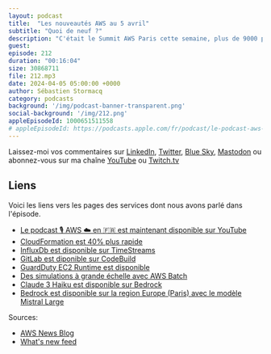 ```yaml
---
layout: podcast
title:  "Les nouveautés AWS au 5 avril"
subtitle: "Quoi de neuf ?"
description: "C'était le Summit AWS Paris cette semaine, plus de 9000 personnes ce sont croisées au Palais des congrès de Paris. AWS a annoncé la disponibilité de Bedrock sur la région eu-west-3 et du modèle Mistral Large. Dans cet épisode, je parlerai aussi de CloudFormation qui est 40% plus rapide pour déployer vos infrastructures - je vous explique comment. Il y a de l'info aussi sur AWS Batch, CodeBuild et sur InfluxDB."
guest:
episode: 212
duration: "00:16:04" 
size: 30868711
file: 212.mp3
date: 2024-04-05 05:00:00 +0000
author: Sébastien Stormacq
category: podcasts
background: '/img/podcast-banner-transparent.png'
social-background: '/img/212.png'
appleEpisodeId: 1000651511558
# appleEpisodeId: https://podcasts.apple.com/fr/podcast/le-podcast-aws-en-français/id1452118442
---
```


Laissez-moi vos commentaires sur [LinkedIn](https://www.linkedin.com/in/sebastienstormacq/), [Twitter](https://twitter.com/sebsto), [Blue Sky](https://bsky.app/profile/sebsto.bsky.social), [Mastodon](https://awscommunity.social/@sebsto) ou abonnez-vous sur ma chaîne [YouTube](https://www.youtube.com/sebsto) ou [Twitch.tv](https://www.twitch.tv/sebAWS)

## Liens

Voici les liens vers les pages des services dont nous avons parlé dans l'épisode.

- [Le podcast 🎙 AWS ☁️ en 🇫🇷 est maintenant disponible sur YouTube](https://www.youtube.com/watch?v=FoiENh1_kjU&list=PLZ_TUMnTqfu9lG7nh_3VHJ1iM2q9grWvd&pp=gAQBiAQB)
- [CloudFormation est 40% plus rapide](https://aws.amazon.com/blogs/devops/how-we-sped-up-aws-cloudformation-deployments-with-optimistic-stabilization/)
- [InfluxDb est disponible sur TimeStreams](https://aws.amazon.com/blogs/aws/run-and-manage-open-source-influxdb-databases-with-amazon-timestream/)
- [GitLab est diponible sur CodeBuild](https://docs.aws.amazon.com/codebuild/latest/userguide/create-project-console.html#create-project-console-source)
- [GuardDuty EC2 Runtime est disponible](https://aws.amazon.com/blogs/aws/amazon-guardduty-ec2-runtime-monitoring-is-now-generally-available/)
- [Des simulations à grande échelle avec AWS Batch](https://aws.amazon.com/blogs/aws/run-large-scale-simulations-with-aws-batch-multi-container-jobs/)
- [Claude 3 Haiku est disponible sur Bedrock](https://aws.amazon.com/blogs/aws/anthropics-claude-3-haiku-model-is-now-available-in-amazon-bedrock/)
- [Bedrock est disponible sur la region Europe (Paris) avec le modèle Mistral Large](https://aws.amazon.com/blogs/aws/tackle-complex-reasoning-tasks-with-mistral-large-now-available-on-amazon-bedrock/)

Sources: 

- [AWS News Blog](https://aws.amazon.com/blogs/aws/)
- [What's new feed](https://aws.amazon.com/about-aws/whats-new/2023/)
